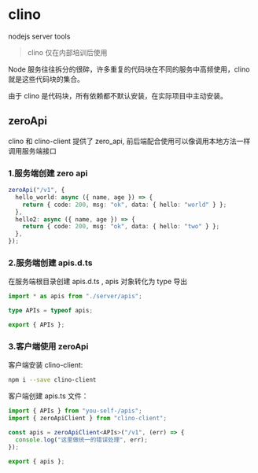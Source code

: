 # clino

nodejs server tools

> clino 仅在内部培训后使用

Node 服务往往拆分的很碎，许多重复的代码块在不同的服务中高频使用，clino 就是这些代码块的集合。

由于 clino 是代码块，所有依赖都不默认安装，在实际项目中主动安装。

## zeroApi

clino 和 clino-client 提供了 zero_api, 前后端配合使用可以像调用本地方法一样调用服务端接口

### 1.服务端创建 zero api

```ts
zeroApi("/v1", {
  hello_world: async ({ name, age }) => {
    return { code: 200, msg: "ok", data: { hello: "world" } };
  },
  hello2: async ({ name, age }) => {
    return { code: 200, msg: "ok", data: { hello: "two" } };
  },
});
```

### 2.服务端创建 apis.d.ts

在服务端根目录创建 apis.d.ts , apis 对象转化为 type 导出

```ts
import * as apis from "./server/apis";

type APIs = typeof apis;

export { APIs };
```

### 3.客户端使用 zeroApi

客户端安装 clino-client:

```sh
npm i --save clino-client
```

客户端创建 apis.ts 文件：

```ts
import { APIs } from "you-self-/apis";
import { zeroApiClient } from "clino-client";

const apis = zeroApiClient<APIs>("/v1", (err) => {
  console.log("这里做统一的错误处理", err);
});

export { apis };
```
